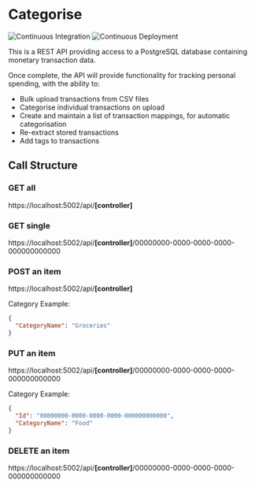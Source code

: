 # Categorise

![Continuous Integration](https://github.com/ALRobilliard/Categorise/workflows/Continuous%20Integration/badge.svg)
![Continuous Deployment](https://github.com/ALRobilliard/Categorise/workflows/Continuous%20Deployment/badge.svg)

This is a REST API providing access to a PostgreSQL database containing monetary transaction data.

Once complete, the API will provide functionality for tracking personal spending, with the ability to:
- Bulk upload transactions from CSV files
- Categorise individual transactions on upload
- Create and maintain a list of transaction mappings, for automatic categorisation
- Re-extract stored transactions
- Add tags to transactions

## Call Structure

### GET all

https://localhost:5002/api/**[controller]**

### GET single

https://localhost:5002/api/**[controller]**/00000000-0000-0000-0000-000000000000

### POST an item

https://localhost:5002/api/**[controller]**

Category Example:
```json
{
  "CategoryName": "Groceries"
}
```

### PUT an item

https://localhost:5002/api/**[controller]**/00000000-0000-0000-0000-000000000000

Category Example:
```json
{
  "Id": "00000000-0000-0000-0000-000000000000",
  "CategoryName": "Food"
}
```

### DELETE an item

https://localhost:5002/api/**[controller]**/00000000-0000-0000-0000-000000000000